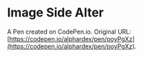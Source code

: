 # Image Side Alter

A Pen created on CodePen.io. Original URL: [https://codepen.io/alphardex/pen/poyPgXz](https://codepen.io/alphardex/pen/poyPgXz).


